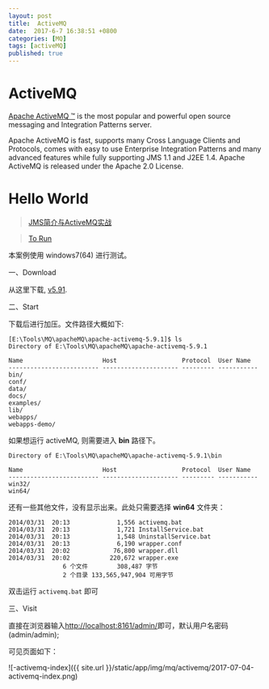 ```yaml
---
layout: post
title:  ActiveMQ
date:  2017-6-7 16:38:51 +0800
categories: [MQ]
tags: [activeMQ]
published: true
---
```


# ActiveMQ

[Apache ActiveMQ ™](http://activemq.apache.org/index.html) is the most popular and powerful open source messaging and 
Integration Patterns server.

Apache ActiveMQ is fast, supports many Cross Language Clients and Protocols, comes with easy to use Enterprise Integration 
Patterns and many advanced features while fully supporting JMS 1.1 and J2EE 1.4. Apache ActiveMQ is released under 
the Apache 2.0 License.


# Hello World

> [JMS简介与ActiveMQ实战](http://boy00fly.iteye.com/blog/1103586)

> [To Run](http://blog.csdn.net/clj198606061111/article/details/38145597)

本案例使用 windows7(64) 进行测试。

一、Download

从这里下载, [v5.91](http://activemq.apache.org/activemq-591-release.html).

二、Start

下载后进行加压。文件路径大概如下:

```
[E:\Tools\MQ\apacheMQ\apache-activemq-5.9.1]$ ls
Directory of E:\Tools\MQ\apacheMQ\apache-activemq-5.9.1

Name                      Host                  Protocol  User Name  
------------------------- --------------------- --------- -----------
bin/
conf/
data/
docs/
examples/
lib/
webapps/
webapps-demo/
```

如果想运行 activeMQ, 则需要进入 **bin** 路径下。

```
Directory of E:\Tools\MQ\apacheMQ\apache-activemq-5.9.1\bin

Name                      Host                  Protocol  User Name  
------------------------- --------------------- --------- -----------
win32/
win64/
```

还有一些其他文件，没有显示出来。此处只需要选择 **win64** 文件夹：

```
2014/03/31  20:13             1,556 activemq.bat
2014/03/31  20:13             1,721 InstallService.bat
2014/03/31  20:13             1,548 UninstallService.bat
2014/03/31  20:13             6,190 wrapper.conf
2014/03/31  20:02            76,800 wrapper.dll
2014/03/31  20:02           220,672 wrapper.exe
               6 个文件        308,487 字节
               2 个目录 133,565,947,904 可用字节
```

双击运行 `activemq.bat` 即可

三、Visit

直接在浏览器输入[http://localhost:8161/admin/](http://localhost:8161/admin/)即可，默认用户名密码(admin/admin);

可见页面如下：

![-activemq-index]({{ site.url }}/static/app/img/mq/activemq/2017-07-04-activemq-index.png)


 
